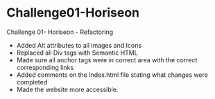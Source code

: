 # Challenge01-Horiseon
Challenge 01- Horiseon - Refactoring
- Added Alt attributes to all images and Icons
- Replaced all Div tags with Semantic HTML 
- Made sure all anchor tags were in correct area with the correct corresponding links
- Added comments on the Index.html file stating what changes were completed 
- Made the website more accessible. 
